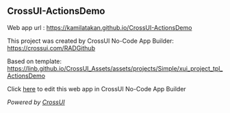 ## CrossUI-ActionsDemo
Web app url : https://kamilatakan.github.io/CrossUI-ActionsDemo

This project was created by CrossUI No-Code App Builder: https://crossui.com/RADGithub

Based on template: https://linb.github.io/CrossUI_Assets/assets/projects/Simple/xui_project_tpl_ActionsDemo

Click [here](https://crossui.com/RADGithub/#!from=github&owner=kamilatakan&repo=CrossUI-ActionsDemo) to edit this web app in CrossUI No-Code App Builder

<i>Powered by [CrossUI](https://crossui.com)</i>
